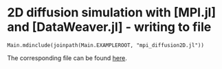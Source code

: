 # 2D diffusion simulation with [MPI.jl] and [DataWeaver.jl] - writing to file

```@eval
Main.mdinclude(joinpath(Main.EXAMPLEROOT, "mpi_diffusion2D.jl"))
```
The corresponding file can be found [here](../../../assets/examples/mpi_diffusion2D.jl).
